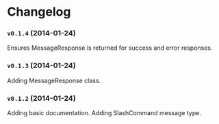 Changelog
=========

### `v0.1.4` (2014-01-24)

Ensures MessageResponse is returned for success and error responses.

### `v0.1.3` (2014-01-24)

Adding MessageResponse class.

### `v0.1.2` (2014-01-24)

Adding basic documentation.
Adding SlashCommand message type.
